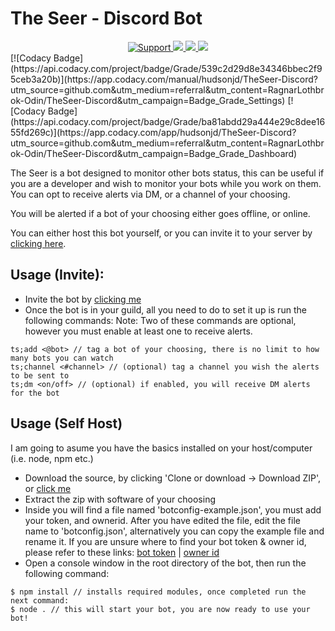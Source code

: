 # The Seer - Discord Bot

<div align="center">
<a href="https://discord.gg/Q3ZhdRJ">
<img src="https://img.shields.io/discord/495602800802398212.svg?colorB=Blue&logo=discord&label=Support&style=for-the-badge" alt="Support">
</a>
<a href="https://github.com/RagnarLothbrok-Odin/TheSeer-Discord">
<img src="https://img.shields.io/github/languages/top/RagnarLothbrok-Odin/TheSeer-Discord.svg?style=for-the-badge">
</a>
<a href="https://github.com/RagnarLothbrok-Odin/TheSeer-Discord/issues">
<img src="https://img.shields.io/github/issues/RagnarLothbrok-Odin/TheSeer-Discord.svg?style=for-the-badge">
</a>
<a href="https://github.com/RagnarLothbrok-Odin/TheSeer-Discord/pulls">
<img src="https://img.shields.io/github/issues-pr/RagnarLothbrok-Odin/TheSeer-Discord.svg?style=for-the-badge">
</a>
<br>
</div>
[![Codacy Badge](https://api.codacy.com/project/badge/Grade/539c2d29d8e34346bbec2f95ceb3a20b)](https://app.codacy.com/manual/hudsonjd/TheSeer-Discord?utm_source=github.com&utm_medium=referral&utm_content=RagnarLothbrok-Odin/TheSeer-Discord&utm_campaign=Badge_Grade_Settings)
[![Codacy Badge](https://api.codacy.com/project/badge/Grade/ba81abdd29a444e29c8dee1655fd269c)](https://app.codacy.com/app/hudsonjd/TheSeer-Discord?utm_source=github.com&utm_medium=referral&utm_content=RagnarLothbrok-Odin/TheSeer-Discord&utm_campaign=Badge_Grade_Dashboard)

The Seer is a bot designed to monitor other bots status, this can be useful if you are a developer and wish to monitor your bots while you work on them. You can opt to receive alerts via DM, or a channel of your choosing.

You will be alerted if a bot of your choosing either goes offline, or online.

You can either host this bot yourself, or you can invite it to your server by [clicking here](https://discordapp.com/oauth2/authorize?client_id=559113940919910406&scope=bot&permissions=387264 ).
## Usage (Invite):
  - Invite the bot by [clicking me](https://dillinger.io/)
  - Once the bot is in your guild, all you need to do to set it up is run the following commands:
Note: Two of these commands are optional, however you must enable at least one to receive alerts.
  ```text
  ts;add <@bot> // tag a bot of your choosing, there is no limit to how many bots you can watch
  ts;channel <#channel> // (optional) tag a channel you wish the alerts to be sent to
  ts;dm <on/off> // (optional) if enabled, you will receive DM alerts for the bot
  ```
    
## Usage (Self Host)
I am going to asume you have the basics installed on your host/computer (i.e. node, npm etc.)

  - Download the source, by clicking 'Clone or download -> Download ZIP', or [click me](https://github.com/RagnarLothbrok-Odin/TheSeer-Discord/archive/master.zip)
  - Extract the zip with software of your choosing
  - Inside you will find a file named 'botconfig-example.json', you must add your token, and ownerid. After you have edited the file, edit the file name to 'botconfig.json', alternatively you can copy the example file and rename it. If you are unsure where to find your bot token & owner id, please refer to these links: [bot token](https://github.com/reactiflux/discord-irc/wiki/Creating-a-discord-bot-&-getting-a-token) | [owner id](https://support.discordapp.com/hc/en-us/articles/206346498-Where-can-I-find-my-User-Server-Message-ID-)
  - Open a console window in the root directory of the bot, then run the following command:
  ```text
  $ npm install // installs required modules, once completed run the next command:
  $ node . // this will start your bot, you are now ready to use your bot!
   ```
